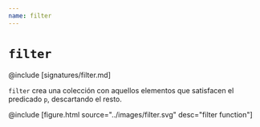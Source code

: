 ```yaml
---
name: filter
---
```


# `filter`

@include [signatures/filter.md]

`filter` crea una colección con aquellos elementos que satisfacen el predicado `p`, descartando el resto.

@include [figure.html source="../images/filter.svg" desc="filter function"]
